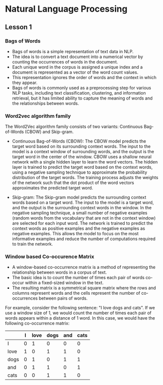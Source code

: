 # Natural Language Processing
## Lesson 1

<h3> Bags of Words </h3>

* Bags of words is a simple representation of text data in NLP. 
* The idea is to convert a text document into a numerical vector by counting the occurrences of words in the document.
* Each unique word in the corpus is assigned a unique index and a document is represented as a vector of the word count values.
* This representation ignores the order of words and the context in which they appear.
* Bags of words is commonly used as a preprocessing step for various NLP tasks, including text classification, clustering, and information retrieval, but it has limited ability to capture the meaning of words and the relationships between words.

<h3> Word2vec algorithm family </h3> The Word2Vec algorithm family consists of two variants: Continuous Bag-of-Words (CBOW) and Skip-gram.

* Continuous Bag-of-Words (CBOW): The CBOW model predicts the target word based on its surrounding context words. The input to the model is a context window of surrounding words, and the output is the target word in the center of the window. CBOW uses a shallow neural network with a single hidden layer to learn the word vectors. The hidden layer is trained to predict the target word based on the context words, using a negative sampling technique to approximate the probability distribution of the target words. The training process adjusts the weights of the network such that the dot product of the word vectors approximates the predicted target word.

* Skip-gram: The Skip-gram model predicts the surrounding context words based on a target word. The input to the model is a target word, and the output is the surrounding context words in the window. In the negative sampling technique, a small number of negative examples (random words from the vocabulary that are not in the context window) are selected for each input word. The network is trained to predict the context words as positive examples and the negative examples as negative examples. This allows the model to focus on the most informative examples and reduce the number of computations required to train the network.

<h3> Window based Co-occurence Matrix </h3> 

* A window-based co-occurrence matrix is a method of representing the relationship between words in a corpus of text.
* The basic idea is to count the number of times each pair of words co-occur within a fixed-sized window in the text.
* The resulting matrix is a symmetrical square matrix where the rows and columns represent words and the cells represent the number of co-occurrences between pairs of words.

For example, consider the following sentence: "I love dogs and cats". If we use a window size of 1, we would count the number of times each pair of words appears within a distance of 1 word. In this case, we would have the following co-occurrence matrix:

<table><thead><tr><th></th><th>I</th><th>love</th><th>dogs</th><th>and</th><th>cats</th></tr></thead><tbody><tr><td>I</td><td>0</td><td>1</td><td>0</td><td>0</td><td>0</td></tr><tr><td>love</td><td>1</td><td>0</td><td>1</td><td>1</td><td>0</td></tr><tr><td>dogs</td><td>0</td><td>1</td><td>0</td><td>1</td><td>1</td></tr><tr><td>and</td><td>0</td><td>1</td><td>1</td><td>0</td><td>1</td></tr><tr><td>cats</td><td>0</td><td>0</td><td>1</td><td>1</td><td>0</td></tr></tbody></table>


